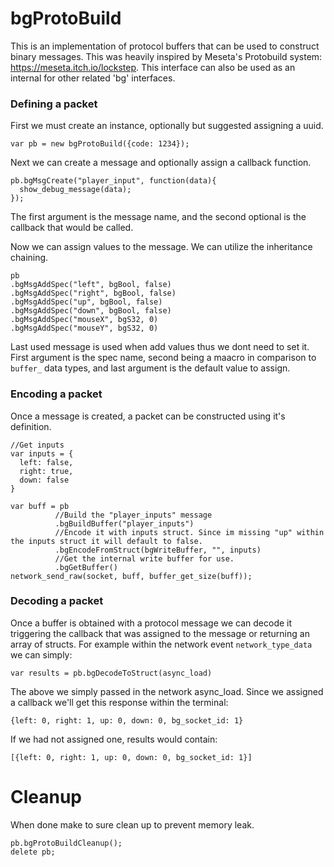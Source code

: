 # bgProtoBuild
This is an implementation of protocol buffers that can be used to construct binary messages. This was heavily inspired by Meseta's Protobuild system: https://meseta.itch.io/lockstep.
This interface can also be used as an internal for other related 'bg' interfaces.

### Defining a packet
First we must create an instance, optionally but suggested assigning a uuid.
```
var pb = new bgProtoBuild({code: 1234});
```
Next we can create a message and optionally assign a callback function.
```
pb.bgMsgCreate("player_input", function(data){
  show_debug_message(data);
});
```
The first argument is the message name, and the second optional is the callback that would be called.

Now we can assign values to the message. We can utilize the inheritance chaining. 
```
pb
.bgMsgAddSpec("left", bgBool, false)
.bgMsgAddSpec("right", bgBool, false)
.bgMsgAddSpec("up", bgBool, false)
.bgMsgAddSpec("down", bgBool, false)
.bgMsgAddSpec("mouseX", bgS32, 0)
.bgMsgAddSpec("mouseY", bgS32, 0)
```
Last used message is used when add values thus we dont need to set it. First argument is the spec name, second being a maacro in comparison to ```buffer_``` data types, and last argument is the default value to assign.

### Encoding a packet
Once a message is created, a packet can be constructed using it's definition.
```
//Get inputs
var inputs = {
  left: false,
  right: true,
  down: false
}

var buff = pb
          //Build the "player_inputs" message
          .bgBuildBuffer("player_inputs")
          //Encode it with inputs struct. Since im missing "up" within the inputs struct it will default to false.
          .bgEncodeFromStruct(bgWriteBuffer, "", inputs)
          //Get the internal write buffer for use.
          .bgGetBuffer()
network_send_raw(socket, buff, buffer_get_size(buff));
```

### Decoding a packet
Once a buffer is obtained with a protocol message we can decode it triggering the callback that was assigned to the message or returning an array of structs.
For example within the network event ```network_type_data``` we can simply:
```
var results = pb.bgDecodeToStruct(async_load)
```
The above we simply passed in the network async_load. Since we assigned a callback we'll get this response within the terminal:
```
{left: 0, right: 1, up: 0, down: 0, bg_socket_id: 1}
```
If we had not assigned one, results would contain:
```
[{left: 0, right: 1, up: 0, down: 0, bg_socket_id: 1}]
```
# Cleanup
When done make to sure clean up to prevent memory leak.
```
pb.bgProtoBuildCleanup();
delete pb;
```
